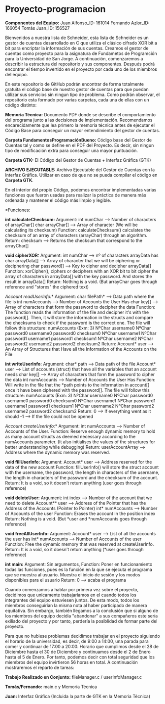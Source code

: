 # Proyecto-programacion

**Componentes del Equipo:**
Juan Alfonso_ID: 161014 
Fernando Azlor_ID: 166054 
Tomás Juan_ID: 156527

Bienvenidos a nuestra lista de Schneider, esta lista de Schneider es un gestor de cuentas desarrollado en C que utiliza el clásico cifrado XOR bit a bit para encriptar la información de sus cuentas. Creamos el gestor de cuentas como proyecto para la asignatura de Fundametos de Programción para la Universidad de San Jorge. A continuación, comenzaremos a describir la estructura del repositorio y sus componentes. Después podrá encontrar el tiempo invertido en el proyecto por cada uno de los miembros del equipo.

En este repositorio de GitHub podrán encontrar de forma totalmente gratuita el código base de nuestro gestor de cuentas para que puedan utilizar sus servicios sin ningun tipo de problema. Como podrán observar, el repositorio esta formado por varias carpetas, cada una de ellas con un código distinto:

**Memoria Técnica:** Documento PDF donde se describe el comportamiento del programa junto a las decisiones de implementación. Recomendamos encarecidamente que lea primero la memoria técnica antes de ejecutar el Código Base para conseguir un mayor entendimiento del gestor de cuentas.

**Carpeta FundamentosProgramaciónBueno:** Código base del Gestor de Cuentas tal y como se define en el PDF del Proyecto. Es decir, sin ningun tipo de modificación extra para conseguir una mayor puntuación.

**Carpeta GTK:** El Código del Gestor de Cuentas + Interfaz Gráfica (GTK)

**ARCHIVO EJECUTABLE:** Archivo Ejecutable del Gestor de Cuentas con la Interfaz Gráfica. Utilizar en caso de que no se pueda compilar el código en **Carpeta GTK**.

En el interior del propio Código, podemos encontrar implementadas varias funciones que fueron usadas para realizar la práctica de manera más ordenada y mantener el código más limpio y legible.

*Funciones:

**int calculateChecksum:** Argument:
                               int numChar      --> Number of characters of arrayChar[]
                               char arrayChar[] --> Array of character (We will be calculating its checksum)
                          Function:
                               calculateChecksum() calculates the checksum of an array of characters (arrayChar) through an algorithm.
                          Return:
                               checksum --> Returns the checksum that correspond to the arrayChar[]

 **void cipherXOR:** Argument:
                         int numChar      --> nº of characters arrayData has
                         char arrayData[] --> Array of character that we will be ciphering or deciphering
                         char password[]  --> Key to cipher and decipher arrayData[]
                    Function:
                         xorCipher(), ciphers or deciphers with an XOR bit to bit cipher the array of characters
                                      in arrayData[] with the key password. And stores the result in arrayData[]
                    Return:
                         Nothing is a void. (But arrayChar goes through reference and "stores" the ciphered text)

**Account* readUserInfo:** Argument:
                               char filePath*   --> Data path where the file is
                               int numAccounts  --> Number of Accounts the User Has
                               char key[]       --> Array of characters that form the password to decipher the data
                          Function:
                               The function reads the information of the file and decipher it's with the password[].
                               Then, it will store the information in the structs and compare the checksums to
                               check if the password is the correct one.
                               The file will follow this structure:
                               numAccounts (Exm: 3)
                               NºChar username0   NºChar password0   username0   password0   checksum0
                               NºChar username1   NºChar password1   username1   password1   checksum1
                               NºChar username2   NºChar password2   username2   password2   checksum2
                          Return:
                              Account* user --> An Array of Structures that Have all the Information of the Accounts on the File

**int writeUserInfo:**  Argument:
                             char* path       --> Data path of the file
                             Account* user    --> List of accounts (struct) that have all the variables that an account needs
                             char key[]       --> Array of characters that form the password to cipher the data
                             int numAccounts  --> Number of Accounts the User Has
                        Function:
                             Will write in the file that the *path points to the information in account[] once it have
                             been ciphered with the password[].
                             The file will follow this structure:
                             numAccounts (Exm: 3)
                             NºChar username0   NºChar password0   username0   password0   checksum0
                             NºChar username1   NºChar password1   username1   password1   checksum1
                             NºChar username2   NºChar password2   username2   password2   checksum2
                        Return:
                              0 --> If everything went as it should
                             -1 --> If the file could not be opened
 
 **Account* createUserInfo:** Argument:
                                   int numAccounts --> Number of Accounts of the User.
                              Function:
                                   Reserve enough dynamic memory to hold as many account structs as deemed necessary
                                   according to the numAccounts parameter.
                                   (It also initialises the values of the structures for better understanding while debugging)
                              Return:
                                   userAccountArray --> Address where the dynamic memory was reserved.

**void fillUserInfo:** Argument:
                           Account* user --> Address reserved for the data of the new account
                      Function:
                           fillUserInfo() will store the struct account with the username, the password, the length in characters
                           of the username, the length in characters of the password and the checksum of the account.
                      Return:
                          It is a void, so it doesn't return anything (user goes through reference)

**void deleteUser:** Argument:
                           int index        --> Number of the account that we need to delete
                           Account** user   --> Address of the Pointer that has the Address of the Accounts (Pointer to Pointer)
                           int* numAccounts --> Number of Accounts of the user
                     Function:
                          Erases the account in the position index
                     Return:
                          Nothing is a void. (But *user and *numAccounts goes through reference)

**void freeAllUserInfo:** Argument:
                               Account* user    --> List of all the accounts the user has
                               int* numAccounts --> Number of Accounts of the user
                          Function:
                               Free the dynamic memory that was reserved at createUserInfo.
                          Return:
                               It is a void, so it doesn't return anything (*user goes through reference)

**int main:** Argument:
                    Sin argumentos, 
              Function:
                    Poner en funcionamiento todas las funciones, pues es la función en la que se ejecuta el programa que se muestra al usuario. Muestra el inicio de sesión y los modos disponibles para el usuario
              Return:
                    0 --> acaba el programa

Cuando comenzamos a hablar por primera vez sobre el proyecto, decidimos que unicamente trabajaríamos en el cuando todos los integrantes del equipo estuviesen juntos. De esta modo, todos los miembros conseguirían la misma nota al haber participado de manera equitativa. Sin embargo, también llegamos a la conclusión que si alguno de los miembros del equipo decidia "abandonar" a sus compañeros este sería exiliado del proyecto y por tanto, perdería la posiblidad de formar parte del proyecto.

Para que no hubiese problemas decidimos trabajar en el proyecto siguiendo el horario de la universidad, es decir, de 9:00 a 14:00, una parada para comer y continuar de 17:00 a 20:00. Horario que cumplimos desde el 28 de Diciembre hasta el 30 de Diciembre y continuamos desde el 2 de Enero hasta el 5 de Enero. Por tanto, podemos decir con total seguridad que los miembros del equipo invirtieron 56 horas en total. A continuación mostraremos el reparto de tareas:

**Trabajo Realizado en Conjunto:** fileManager.c / userInfoManager.c 

**Tomás/Fernando:** main.c y Memoria Técnica

**Juan:** Interfaz Gráfica (Incluida la parte de GTK en la Memoria Técnica)



